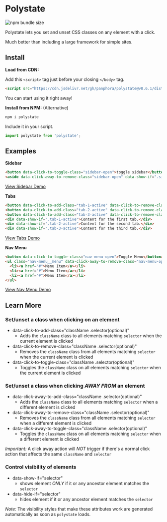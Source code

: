# Polystate

![npm bundle size](https://img.shields.io/bundlephobia/minzip/polystate)

Polystate lets you set and unset CSS classes on any element with a click.

Much better than including a large framework for simple sites.

## Install

**Load from CDN:** 

Add this `<script>` tag just before your closing `</body>` tag.

```html
<script src="https://cdn.jsdelivr.net/gh/panphora/polystate@v0.6.1/dist/polystate.min.js"></script>
```

You can start using it right away!

**Install from NPM:** (Alternative) 

```js
npm i polystate
```

Include it in your script.
```js
import polystate from 'polystate';
```

## Examples

**Sidebar**

```html
<button data-click-to-toggle-class="sidebar-open">toggle sidebar</button>
<aside data-click-away-to-remove-class="sidebar-open" data-show-if=".sidebar-open">sidebar content</aside>
```

[View Sidebar Demo](https://codepen.io/panphora/pen/ZEYRbbE)

**Tabs**
```html
<button data-click-to-add-class="tab-1-active" data-click-to-remove-class="[tab-2-active,tab-3-active]">Tab 1</button>
<button data-click-to-add-class="tab-2-active" data-click-to-remove-class="[tab-1-active,tab-3-active]">Tab 2</button>
<button data-click-to-add-class="tab-3-active" data-click-to-remove-class="[tab-1-active,tab-2-active]">Tab 3</button>
<div data-show-if=".tab-1-active">Content for the first tab.</div>
<div data-show-if=".tab-2-active">Content for the second tab.</div>
<div data-show-if=".tab-3-active">Content for the third tab.</div>
```

[View Tabs Demo](https://codepen.io/panphora/pen/RwNJWWx)

**Nav Menu**
```html
<button data-click-to-toggle-class="nav-menu-open">Toggle Menu</button>
<ul class="nav-menu__menu" data-click-away-to-remove-class="nav-menu-open" data-show-if=".nav-menu-open">
  <li><a href="#">Menu Item</a></li>
  <li><a href="#">Menu Item</a></li>
  <li><a href="#">Menu Item</a></li>
</ul>
```

[View Nav Menu Demo](https://codepen.io/panphora/pen/GRgGpZx)

## Learn More

### Set/unset a class when clicking on an element

* data-click-to-add-class="className .selector(optional)"
  * Adds the `className` class to all elements matching `selector` when the current element is clicked
* data-click-to-remove-class="className .selector(optional)"
  * Removes the `className` class from all elements matching `selector` when the current element is clicked
* data-click-to-toggle-class="className .selector(optional)"
  * Toggles the `className` class on all elements matching `selector` when the current element is clicked

### Set/unset a class when clicking *AWAY FROM* an element

* data-click-away-to-add-class="className .selector(optional)"
  * Adds the `className` class to all elements matching `selector` when a different element is clicked
* data-click-away-to-remove-class="className .selector(optional)"
  * Removes the `className` class from all elements matching `selector` when a different element is clicked
* data-click-away-to-toggle-class="className .selector(optional)"
  * Toggles the `className` class on all elements matching `selector` when a different element is clicked

*Important:* A click away action will *NOT* trigger if there's a normal click action that affects the same `className` and `selector`

### Control visibility of elements

* data-show-if="selector"
  * shows element *ONLY* if it or any ancestor element matches the `selector`
* data-hide-if="selector"
  * hides element if it or any ancestor element matches the `selector`

*Note:* The visibility styles that make these attributes work are generated automatically as soon as `polystate` loads.





